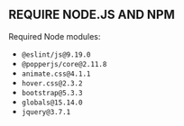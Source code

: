 ## REQUIRE NODE.JS AND NPM

Required Node modules:

*   `@eslint/js@9.19.0`
*   `@popperjs/core@2.11.8`
*   `animate.css@4.1.1`
*   `hover.css@2.3.2`
*   `bootstrap@5.3.3`
*   `globals@15.14.0`
*   `jquery@3.7.1`
